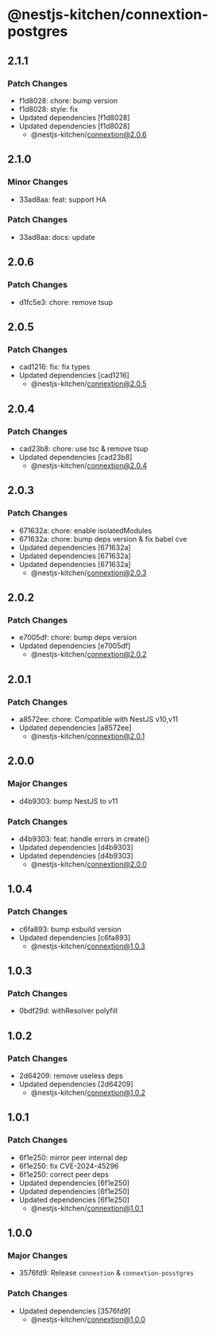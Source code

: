 # @nestjs-kitchen/connextion-postgres

## 2.1.1

### Patch Changes

- f1d8028: chore: bump version
- f1d8028: style: fix
- Updated dependencies [f1d8028]
- Updated dependencies [f1d8028]
  - @nestjs-kitchen/connextion@2.0.6

## 2.1.0

### Minor Changes

- 33ad8aa: feat: support HA

### Patch Changes

- 33ad8aa: docs: update

## 2.0.6

### Patch Changes

- d1fc5e3: chore: remove tsup

## 2.0.5

### Patch Changes

- cad1216: fix: fix types
- Updated dependencies [cad1216]
  - @nestjs-kitchen/connextion@2.0.5

## 2.0.4

### Patch Changes

- cad23b8: chore: use tsc & remove tsup
- Updated dependencies [cad23b8]
  - @nestjs-kitchen/connextion@2.0.4

## 2.0.3

### Patch Changes

- 671632a: chore: enable isolatedModules
- 671632a: chore: bump deps version & fix babel cve
- Updated dependencies [671632a]
- Updated dependencies [671632a]
- Updated dependencies [671632a]
  - @nestjs-kitchen/connextion@2.0.3

## 2.0.2

### Patch Changes

- e7005df: chore: bump deps version
- Updated dependencies [e7005df]
  - @nestjs-kitchen/connextion@2.0.2

## 2.0.1

### Patch Changes

- a8572ee: chore: Compatible with NestJS v10,v11
- Updated dependencies [a8572ee]
  - @nestjs-kitchen/connextion@2.0.1

## 2.0.0

### Major Changes

- d4b9303: bump NestJS to v11

### Patch Changes

- d4b9303: feat: handle errors in create()
- Updated dependencies [d4b9303]
- Updated dependencies [d4b9303]
  - @nestjs-kitchen/connextion@2.0.0

## 1.0.4

### Patch Changes

- c6fa893: bump esbuild version
- Updated dependencies [c6fa893]
  - @nestjs-kitchen/connextion@1.0.3

## 1.0.3

### Patch Changes

- 0bdf29d: withResolver polyfill

## 1.0.2

### Patch Changes

- 2d64209: remove useless deps
- Updated dependencies [2d64209]
  - @nestjs-kitchen/connextion@1.0.2

## 1.0.1

### Patch Changes

- 6f1e250: mirror peer internal dep
- 6f1e250: fix CVE-2024-45296
- 6f1e250: correct peer deps
- Updated dependencies [6f1e250]
- Updated dependencies [6f1e250]
- Updated dependencies [6f1e250]
  - @nestjs-kitchen/connextion@1.0.1

## 1.0.0

### Major Changes

- 3576fd9: Release `connextion` & `connextion-posstgres`

### Patch Changes

- Updated dependencies [3576fd9]
  - @nestjs-kitchen/connextion@1.0.0
